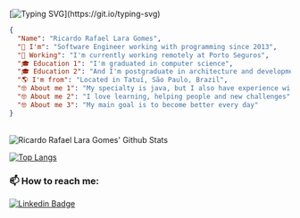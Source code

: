 [![Typing SVG](https://readme-typing-svg.herokuapp.com?font=Fira+Code&duration=3000&pause=1000&color=D0F752&width=435&lines=Hi+there+%F0%9F%91%8B+;Welcome+to+my+profile;It's+a+pleasure+to+have+you+here.)](https://git.io/typing-svg)

```json
{
  "Name": "Ricardo Rafael Lara Gomes",
  "🚀 I'm": "Software Engineer working with programming since 2013",
  "🏢 Working": "I'm currently working remotely at Porto Seguros",
  "🎓 Education 1": "I'm graduated in computer science", 
  "🎓 Education 2": "And I'm postgraduate in architecture and development in java", 
  "🌎 I'm from": "Located in Tatuí, São Paulo, Brazil",
  "🤓 About me 1": "My specialty is java, but I also have experience with development of frontend applications",
  "🤓 About me 2": "I love learning, helping people and new challenges",
  "🤓 About me 3": "My main goal is to become better every day"
}
```

<br />
<img align="center" alt="Ricardo Rafael Lara Gomes' Github Stats" src="https://github-readme-stats.vercel.app/api?username=lararicardo&show_icons=true&hide_border=true&count_private=true&theme=blueberry" />

<br />  

[![Top Langs](https://github-readme-stats.vercel.app/api/top-langs/?username=lararicardo&hide=html&theme=blueberry&layout=compact)](https://github.com/anuraghazra/github-readme-stats)


### 📫 How to reach me:
[![Linkedin Badge](https://img.shields.io/badge/-LinkedIn-blue?style=flat-square&logo=Linkedin&logoColor=white)](https://www.linkedin.com/in/ricardolara-ti/)
